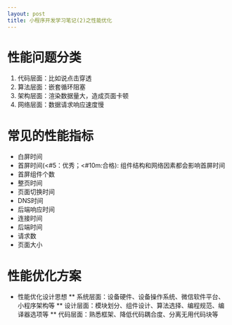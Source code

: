 ```yaml
---
layout: post
title: 小程序开发学习笔记(2)之性能优化
---
```


# 性能问题分类
1. 代码层面：比如说点击穿透
2. 算法层面：嵌套循环阻塞
3. 架构层面：渲染数据量大，造成页面卡顿
4. 网络层面：数据请求响应速度慢

# 常见的性能指标
* 白屏时间
* 首屏时间(<#5：优秀；<#10m:合格): 组件结构和网络因素都会影响首屏时间
* 首屏组件个数
* 整页时间
* 页面切换时间
* DNS时间
* 后端响应时间
* 连接时间
* 后端时间
* 请求数
* 页面大小

# 性能优化方案
* 性能优化设计思想
** 系统层面：设备硬件、设备操作系统、微信软件平台、小程序架构等
** 设计层面：模块划分、组件设计、算法选择、编程规范、编译器选项等
** 代码层面：熟悉框架、降低代码耦合度、分离无用代码块等
